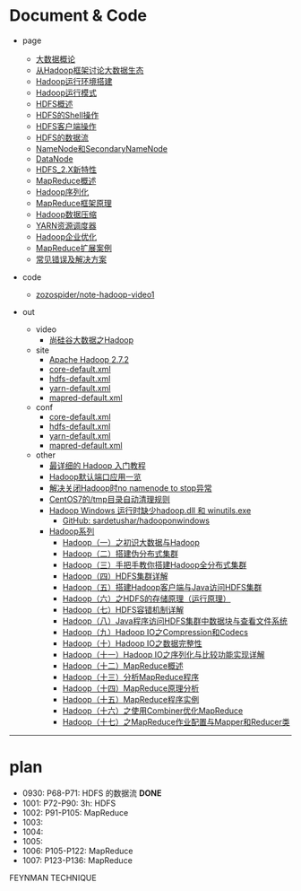 
# Document & Code

- page
  - [大数据概论](https://github.com/zozospider/note/blob/master/data-system/Hadoop/Hadoop-video1-大数据概论.md)
  - [从Hadoop框架讨论大数据生态](https://github.com/zozospider/note/blob/master/data-system/Hadoop/Hadoop-video1-从Hadoop框架讨论大数据生态.md)
  - [Hadoop运行环境搭建](https://github.com/zozospider/note/blob/master/data-system/Hadoop/Hadoop-video1-Hadoop运行环境搭建.md)
  - [Hadoop运行模式](https://github.com/zozospider/note/blob/master/data-system/Hadoop/Hadoop-video1-Hadoop运行模式.md)
  - [HDFS概述](https://github.com/zozospider/note/blob/master/data-system/Hadoop/Hadoop-video1-HDFS概述.md)
  - [HDFS的Shell操作](https://github.com/zozospider/note/blob/master/data-system/Hadoop/Hadoop-video1-HDFS的Shell操作.md)
  - [HDFS客户端操作](https://github.com/zozospider/note/blob/master/data-system/Hadoop/Hadoop-video1-HDFS客户端操作.md)
  - [HDFS的数据流](https://github.com/zozospider/note/blob/master/data-system/Hadoop/Hadoop-video1-HDFS的数据流.md)
  - [NameNode和SecondaryNameNode](https://github.com/zozospider/note/blob/master/data-system/Hadoop/Hadoop-video1-NameNode和SecondaryNameNode.md)
  - [DataNode](https://github.com/zozospider/note/blob/master/data-system/Hadoop/Hadoop-video1-DataNode.md)
  - [HDFS_2.X新特性](https://github.com/zozospider/note/blob/master/data-system/Hadoop/Hadoop-video1-HDFS_2.X新特性.md)
  - [MapReduce概述](https://github.com/zozospider/note/blob/master/data-system/Hadoop/Hadoop-video1-MapReduce概述.md)
  - [Hadoop序列化](https://github.com/zozospider/note/blob/master/data-system/Hadoop/Hadoop-video1-Hadoop序列化.md)
  - [MapReduce框架原理](https://github.com/zozospider/note/blob/master/data-system/Hadoop/Hadoop-video1-MapReduce框架原理.md)
  - [Hadoop数据压缩](https://github.com/zozospider/note/blob/master/data-system/Hadoop/Hadoop-video1-Hadoop数据压缩.md)
  - [YARN资源调度器](https://github.com/zozospider/note/blob/master/data-system/Hadoop/Hadoop-video1-YARN资源调度器.md)
  - [Hadoop企业优化](https://github.com/zozospider/note/blob/master/data-system/Hadoop/Hadoop-video1-Hadoop企业优化.md)
  - [MapReduce扩展案例](https://github.com/zozospider/note/blob/master/data-system/Hadoop/Hadoop-video1-MapReduce扩展案例.md)
  - [常见错误及解决方案](https://github.com/zozospider/note/blob/master/data-system/Hadoop/Hadoop-video1-常见错误及解决方案.md)


- code
  - [zozospider/note-hadoop-video1](https://github.com/zozospider/note-hadoop-video1)

- out
  - video
    - [尚硅谷大数据之Hadoop](https://www.bilibili.com/video/av32081351)
  - site
    - [Apache Hadoop 2.7.2](https://hadoop.apache.org/docs/r2.7.2/)
    - [core-default.xml](http://hadoop.apache.org/docs/r2.7.2/hadoop-project-dist/hadoop-common/core-default.xml)
    - [hdfs-default.xml](http://hadoop.apache.org/docs/r2.7.2/hadoop-project-dist/hadoop-hdfs/hdfs-default.xml)
    - [yarn-default.xml](http://hadoop.apache.org/docs/r2.7.2/hadoop-yarn/hadoop-yarn-common/yarn-default.xml)
    - [mapred-default.xml](http://hadoop.apache.org/docs/r2.7.2/hadoop-mapreduce-client/hadoop-mapreduce-client-core/mapred-default.xml)
  - conf
     - [core-default.xml](https://github.com/zozospider/note/blob/master/data-system/Hadoop/Hadoop-video1/core-default.xml)
      - [hdfs-default.xml](https://github.com/zozospider/note/blob/master/data-system/Hadoop/Hadoop-video1/hdfs-default.xml)
      - [yarn-default.xml](https://github.com/zozospider/note/blob/master/data-system/Hadoop/Hadoop-video1/yarn-default.xml)
      - [mapred-default.xml](https://github.com/zozospider/note/blob/master/data-system/Hadoop/Hadoop-video1/mapred-default.xml)
  - other
    - [最详细的 Hadoop 入门教程](https://www.jianshu.com/p/0d4a365ef350)
    - [Hadoop默认端口应用一览](https://blog.csdn.net/yeruby/article/details/49406073)
    - [解决关闭Hadoop时no namenode to stop异常](https://blog.csdn.net/GYQJN/article/details/50805472)
    - [CentOS7的/tmp目录自动清理规则](https://blog.csdn.net/LWJdear/article/details/79912332)
    - [Hadoop Windows 运行时缺少hadoop.dll 和 winutils.exe](https://www.iteye.com/blog/xpenxpen-2311504)
      - [GitHub: sardetushar/hadooponwindows](https://github.com/sardetushar/hadooponwindows/tree/master/bin)
    - [Hadoop系列](https://home.cnblogs.com/u/zhangyinhua/feed/blog/3.html)
      - [Hadoop（一）之初识大数据与Hadoop](https://www.cnblogs.com/zhangyinhua/p/7647334.html)
      - [Hadoop（二）搭建伪分布式集群](https://www.cnblogs.com/zhangyinhua/p/7647686.html)
      - [Hadoop（三）手把手教你搭建Hadoop全分布式集群](https://www.cnblogs.com/zhangyinhua/p/7652686.html)
      - [Hadoop（四）HDFS集群详解](https://www.cnblogs.com/zhangyinhua/p/7657937.html)
      - [Hadoop（五）搭建Hadoop客户端与Java访问HDFS集群](https://www.cnblogs.com/zhangyinhua/p/7678704.html)
      - [Hadoop（六）之HDFS的存储原理（运行原理）](https://www.cnblogs.com/zhangyinhua/p/7681059.html)
      - [Hadoop（七）HDFS容错机制详解](https://www.cnblogs.com/zhangyinhua/p/7681146.html)
      - [Hadoop（八）Java程序访问HDFS集群中数据块与查看文件系统](https://www.cnblogs.com/zhangyinhua/p/7695700.html)
      - [Hadoop（九）Hadoop IO之Compression和Codecs](https://www.cnblogs.com/zhangyinhua/p/7696389.html)
      - [Hadoop（十）Hadoop IO之数据完整性](https://www.cnblogs.com/zhangyinhua/p/7707487.html)
      - [Hadoop（十一）Hadoop IO之序列化与比较功能实现详解](https://www.cnblogs.com/zhangyinhua/p/7711826.html)
      - [Hadoop（十二）MapReduce概述](https://www.cnblogs.com/zhangyinhua/p/7712773.html)
      - [Hadoop（十三）分析MapReduce程序](https://www.cnblogs.com/zhangyinhua/p/7726655.html)
      - [Hadoop（十四）MapReduce原理分析](https://www.cnblogs.com/zhangyinhua/p/7729878.html)
      - [Hadoop（十五）MapReduce程序实例](https://www.cnblogs.com/zhangyinhua/p/7732183.html)
      - [Hadoop（十六）之使用Combiner优化MapReduce](https://www.cnblogs.com/zhangyinhua/p/7739525.html)
      - [Hadoop（十七）之MapReduce作业配置与Mapper和Reducer类](https://www.cnblogs.com/zhangyinhua/p/7740888.html)

---

# plan

- 0930: P68-P71: HDFS 的数据流 __DONE__
- 1001: P72-P90: 3h: HDFS
- 1002: P91-P105: MapReduce
- 1003:
- 1004:
- 1005:
- 1006: P105-P122: MapReduce
- 1007: P123-P136: MapReduce

FEYNMAN TECHNIQUE
